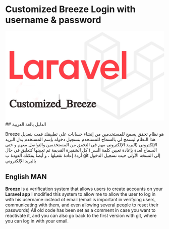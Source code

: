 # Customized Breeze Login with username  & password
<img src="https://github.com/X00Byte/Customized_Breeze/blob/main/repo_background.png" alt="Logo">
## الدليل بالغة العربية 

Breeze هو نظام تحقق  يسمح للمستخدمين من إنشاء حسابات على تطبيقك
قمت بتعديل هذا النظام ليسمح لي بالسماح للمستخدم بتسجيل دخوله بإسم المستخدم بدل البريد الإلكتروني (البريد الإلكتروني مهم في التحقق من المستخدمين والتواصل معهم و حتى السماح لعدة بإعادة تعيين كلمة السر )
كل الشفيرة القديمة تم تعيينها كتعليق في حال أردة إعادة تفعيلها ، و أيضا يمكنك العودة ب git إلى النسخة الأولى حيث تسجيل الدخول بالبريد الإلكتروني 

## English MAN
**Breeze** is a verification system that allows users to create accounts on your **Laravel app**
I modified this system to allow me to allow the user to log in with his username instead of email (email is important in verifying users, communicating with them, and even allowing several people to reset their passwords)
All old code has been set as a comment in case you want to reactivate it, and you can also go back to the first version with git, where you can log in with your email.

